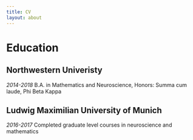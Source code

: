 ```yaml
---
title: CV
layout: about
---
```


# Education
## Northwestern Univeristy
*2014-2018*  B.A. in Mathematics and Neuroscience, Honors: Summa cum laude, Phi Beta Kappa

## Ludwig Maximilian University of Munich
*2016-2017* Completed graduate level courses in neuroscience and mathematics
